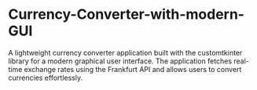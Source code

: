 # Currency-Converter-with-modern-GUI
A lightweight currency converter application built with the customtkinter library for a modern graphical user interface. The application fetches real-time exchange rates using the Frankfurt API and allows users to convert currencies effortlessly.
